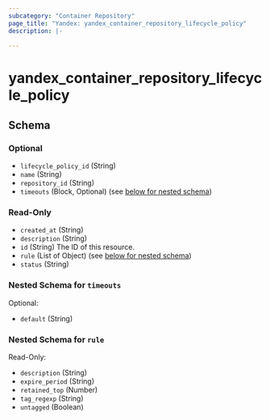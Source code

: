 ```yaml
---
subcategory: "Container Repository"
page_title: "Yandex: yandex_container_repository_lifecycle_policy"
description: |-
  
---
```


# yandex_container_repository_lifecycle_policy

<!-- schema generated by tfplugindocs -->
## Schema

### Optional

- `lifecycle_policy_id` (String)
- `name` (String)
- `repository_id` (String)
- `timeouts` (Block, Optional) (see [below for nested schema](#nestedblock--timeouts))

### Read-Only

- `created_at` (String)
- `description` (String)
- `id` (String) The ID of this resource.
- `rule` (List of Object) (see [below for nested schema](#nestedatt--rule))
- `status` (String)

<a id="nestedblock--timeouts"></a>
### Nested Schema for `timeouts`

Optional:

- `default` (String)


<a id="nestedatt--rule"></a>
### Nested Schema for `rule`

Read-Only:

- `description` (String)
- `expire_period` (String)
- `retained_top` (Number)
- `tag_regexp` (String)
- `untagged` (Boolean)